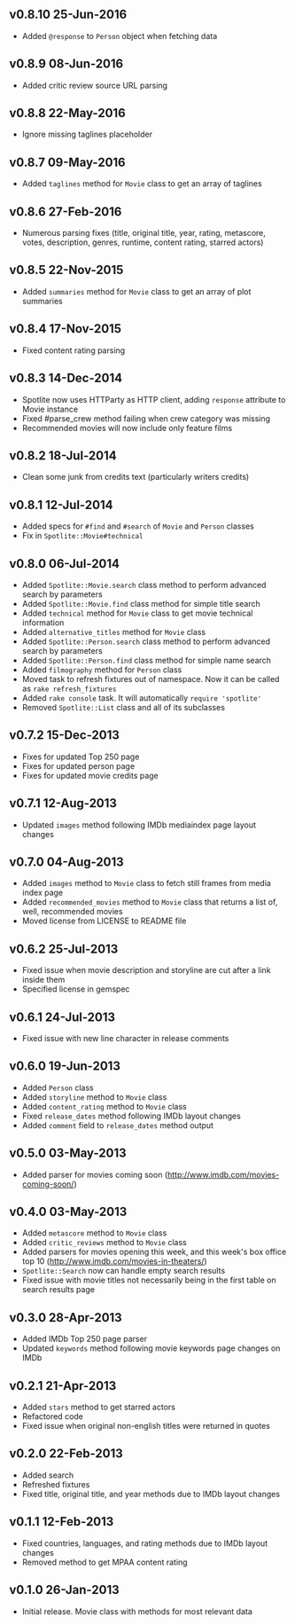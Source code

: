 ## v0.8.10 25-Jun-2016

* Added `@response` to `Person` object when fetching data

## v0.8.9 08-Jun-2016

* Added critic review source URL parsing

## v0.8.8 22-May-2016

* Ignore missing taglines placeholder

## v0.8.7 09-May-2016

* Added `taglines` method for `Movie` class to get an array of taglines

## v0.8.6 27-Feb-2016

* Numerous parsing fixes (title, original title, year, rating, metascore, votes, description, genres, runtime, content rating, starred actors)

## v0.8.5 22-Nov-2015

* Added `summaries` method for `Movie` class to get an array of plot summaries

## v0.8.4 17-Nov-2015

* Fixed content rating parsing

## v0.8.3 14-Dec-2014

* Spotlite now uses HTTParty as HTTP client, adding `response` attribute to Movie instance
* Fixed #parse_crew method failing when crew category was missing
* Recommended movies will now include only feature films

## v0.8.2 18-Jul-2014

* Clean some junk from credits text (particularly writers credits)

## v0.8.1 12-Jul-2014

* Added specs for `#find` and `#search` of `Movie` and `Person` classes
* Fix in `Spotlite::Movie#technical`

## v0.8.0 06-Jul-2014

* Added `Spotlite::Movie.search` class method to perform advanced search by parameters
* Added `Spotlite::Movie.find` class method for simple title search
* Added `technical` method for `Movie` class to get movie technical information
* Added `alternative_titles` method for `Movie` class
* Added `Spotlite::Person.search` class method to perform advanced search by parameters
* Added `Spotlite::Person.find` class method for simple name search
* Added `filmography` method for `Person` class
* Moved task to refresh fixtures out of namespace. Now it can be called as `rake refresh_fixtures`
* Added `rake console` task. It will automatically `require 'spotlite'`
* Removed `Spotlite::List` class and all of its subclasses


## v0.7.2 15-Dec-2013

* Fixes for updated Top 250 page
* Fixes for updated person page
* Fixes for updated movie credits page

## v0.7.1 12-Aug-2013

* Updated `images` method following IMDb mediaindex page layout changes

## v0.7.0 04-Aug-2013

* Added `images` method to `Movie` class to fetch still frames from media index page
* Added `recommended_movies` method to `Movie` class that returns a list of, well, recommended movies
* Moved license from LICENSE to README file

## v0.6.2 25-Jul-2013

* Fixed issue when movie description and storyline are cut after a link inside them
* Specified license in gemspec

## v0.6.1 24-Jul-2013

* Fixed issue with new line character in release comments

## v0.6.0 19-Jun-2013

* Added `Person` class
* Added `storyline` method to `Movie` class
* Added `content_rating` method to `Movie` class
* Fixed `release_dates` method following IMDb layout changes
* Added `comment` field to `release_dates` method output

## v0.5.0 03-May-2013

* Added parser for movies coming soon (http://www.imdb.com/movies-coming-soon/)

## v0.4.0 03-May-2013

* Added `metascore` method to `Movie` class
* Added `critic_reviews` method to `Movie` class
* Added parsers for movies opening this week, and this week's box office top 10 (http://www.imdb.com/movies-in-theaters/)
* `Spotlite::Search` now can handle empty search results
* Fixed issue with movie titles not necessarily being in the first table on search results page

## v0.3.0 28-Apr-2013

* Added IMDb Top 250 page parser
* Updated `keywords` method following movie keywords page changes on IMDb

## v0.2.1 21-Apr-2013

* Added `stars` method to get starred actors
* Refactored code
* Fixed issue when original non-english titles were returned in quotes

## v0.2.0 22-Feb-2013
* Added search
* Refreshed fixtures
* Fixed title, original title, and year methods due to IMDb layout changes

## v0.1.1 12-Feb-2013

* Fixed countries, languages, and rating methods due to IMDb layout changes
* Removed method to get MPAA content rating

## v0.1.0 26-Jan-2013

* Initial release. Movie class with methods for most relevant data
